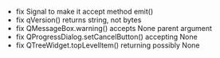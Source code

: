 
* fix Signal to make it accept method emit()
* fix qVersion() returns string, not bytes
* fix QMessageBox.warning() accepts None parent argument
* fix QProgressDialog.setCancelButton() accepting None
* fix QTreeWidget.topLevelItem() returning possibly None
